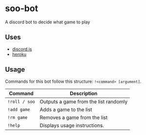 # soo-bot

A discord bot to decide what game to play

## Uses

- [discord.js](https://discord.js.org/#/)
- [heroku](https://soo-bot.herokuapp.com)

## Usage

Commands for this bot follow this structure: `!<command> [argument]`.

| Command | Description
|---------|-------------|
| `!roll / soo` | Outputs a game from the list randomly |
| `!add game` | Adds a game to the list |
| `!rm game` | Removes a game from the list|
| `!help` | Displays usage instructions. |
